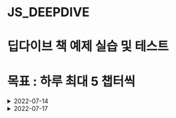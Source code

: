 # JS_DEEPDIVE

# 딥다이브 책 예제 실습 및 테스트

# 목표 : 하루 최대 5 챕터씩

<details><summary>2022-07-14</summary>
</br>
    2.8절까지 진행
</details>

<details><summary>2022-07-17</summary>
</br>

    2.11절까지 진행

</details>
